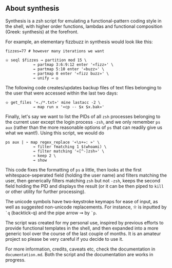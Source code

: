 ## About synthesis

Synthesis is a zsh script for emulating a functional-pattern coding
style in the shell, with higher order functions, lambdas and
functional composition (Greek: synthesis) at the forefront.

For example, an elementary fizzbuzz in synthesis would look like
this:
```
fizzes=77 # however many iterations we want

⛥ seql $fizzes ⇝ partition mod 15 \
			⇝ partmap 3:6:9:12 enter '«fizz»' \
			⇝ partmap 5:10 enter '«buzz»' \
			⇝ partmap 0 enter '«fizz buzz»' \
			⇝ unify ⇝ ◎ 
```
The following code creates/updates backup files of text files
belonging to the user that were accessed within the last two days:
```
⛥ get_files '«./*.txt»' mine lastacc -2 \
			⇝ map run x '«cp -- $x $x.bak»'
```
Finally, let's say we want to list the PIDs of all `zsh` processes
belonging to the current user except the login process `-zsh`, and
we only remember `ps aux` (rather than the more reasonable options
of `ps` that can readily give us what we want!).  Using this
script, we would do
```
ps aux | ➢ map regex_replace '«\s+➭: »' \
			⇝ filter fmatching 1 $(whoami) \
			⇝ filter matching '«[^-]zsh»' \
			⇝ keep 2 \
			⇝ show
```
This code fixes the formatting of `ps` a little, then looks at the
first whitespace-seperated field (holding the user name) and
filters matching the user, then generically filters matching `zsh`
but not `-zsh`, keeps the second field holding the PID and
displays the result (or it can be then piped to `kill` or other
utility for further processing).

The unicode symbols have two-keystroke keymaps for ease of input,
as well as suggested non-unicode replacements.  For instance, ⛥ is
inputted by `` `q `` (backtick-q) and the pipe arrow ⇝ by `` `p ``.

The script was created for my personal use, inspired by previous
efforts to provide functional templates in the shell, and then
expanded into a more generic tool over the course of the last
couple of months.  It is an amateur project so please be very
careful if you decide to use it.

For more information, credits, caveats etc, check the documentation
in `documentation.md`.  Both the script and the documentation are
works in progress.

